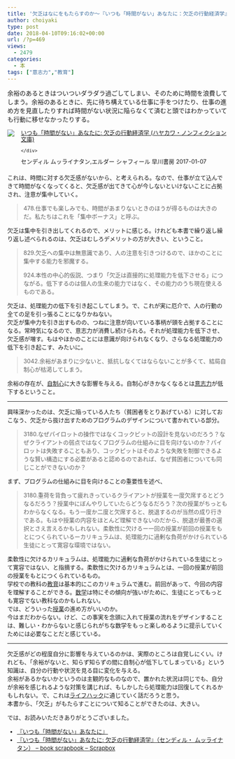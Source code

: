 ```yaml
---
title: '欠乏はなにをもたらすのか〜『いつも「時間がない」あなたに：欠乏の行動経済学』を読んで学んだこと〜'
author: choiyaki
type: post
date: 2018-04-10T09:16:02+00:00
url: /?p=469
views:
  - 2479
categories:
  - 本
tags: ["意志力","教育"]
---
```

余裕のあるときはついついダラダラ過ごしてしまい、そのために時間を浪費してしまう。余裕のあるときに、先に待ち構えている仕事に手をつけたり、仕事の進め方を見直したりすれば時間がない状況に陥らなくて済むと頭ではわかっていても行動に移せなかったりする。

<div class="booklink-box" style="text-align:left;padding-bottom:20px;font-size:small;/zoom: 1;overflow: hidden;">
  <div class="booklink-image" style="float:left;margin:0 15px 10px 0;">
    <a href="http://www.amazon.co.jp/exec/obidos/asin/4150504830/choiyaki81-22/" target="_blank" ><img src="https://i2.wp.com/images-fe.ssl-images-amazon.com/images/I/51NZX2JBR3L._SL160_.jpg?w=660&#038;ssl=1" style="border: none;" data-recalc-dims="1" /></a>
  </div>
  
  <div class="booklink-info" style="line-height:120%;/zoom: 1;overflow: hidden;">
    <div class="booklink-name" style="margin-bottom:10px;line-height:120%">
      <a href="http://www.amazon.co.jp/exec/obidos/asin/4150504830/choiyaki81-22/" target="_blank" >いつも「時間がない」あなたに: 欠乏の行動経済学 (ハヤカワ・ノンフィクション文庫)</a>

    </div>
 </div>
    <div class="booklink-detail" style="margin-bottom:5px;">
      センディル ムッライナタン,エルダー シャフィール 早川書房 2017-01-07
    </div>
</div>

これは、時間に対する欠乏感がないから、と考えられる。なので、仕事が立て込んできて時間がなくなってくると、欠乏感が出てきて心が今しないといけないことに占拠され、注意が集中していく。

> 478.仕事でも楽しみでも、時間があまりないときのほうが得るものは大きのだ。私たちはこれを「集中ボーナス」と呼ぶ。 

欠乏は集中を引き出してくれるので、メリットに感じる。けれども本書で繰り返し繰り返し述べられるのは、欠乏はむしろデメリットの方が大きい、ということ。

> 829.欠乏への集中は無意識であり、人の注意を引きつけるので、ほかのことに集中する能力を邪魔する。
> 
> 924.本性の中心的仮説、つまり「欠乏は直接的に処理能力を低下させる」につながる。低下するのは個人の生来の能力ではなく、その能力のうち現在使えるものである。 

欠乏は、処理能力の低下を引き起こしてしまう。で、これが実に厄介で、人の行動の全ての足を引っ張ることになりかねない。  
欠乏が集中力を引き出すものの、つねに注意が向いている事柄が頭を占拠することになる。常時気になるので、意志力が消費し続けられる。それが処理能力を低下させ、欠乏感が増す。もはやほかのことには意識が向けられなくなり、さらなる処理能力の低下を引き起こす、みたいに。

> 3042.余裕があまりに少ないと、抵抗しなくてはならないことが多くて、結局自制心が枯渇してしまう。 

余裕の存在が、[自制心][1]に大きな影響を与える。自制心がきかなくなるとは[意志力][2]が低下するということ。

* * *

興味深かったのは、欠乏に陥っている人たち（貧困者をとりあげている）に対しておこなう、欠乏から抜け出すためのプログラムのデザインについて書かれている部分。

> 3180.なぜパイロットの操作ではなくコックピットの設計を見ないのだろう？なぜクライアントの弱点ではなくプログラムの仕組みに目を向けないのか？パイロットは失敗することもあり、コックピットはそのような失敗を制御できるような賢い構造にする必要があると認めるのであれば、なぜ貧困者についても同じことができないのか？ 

まず、プログラムの仕組みに目を向けることの重要性を述べ、

> 3180.重荷を背負って疲れきっているクライアントが授業を一度欠席するとどうなるだろう？授業中にぼんやりしていたらどうなるだろう？次の授業がちっともわからなくなる。もう一度か二度と欠席すると、脱退するのが当然の成り行きである。もはや授業の内容をほとんど理解できないのだから、脱退が最善の選択とさえ言えるかもしれない。柔軟性に欠けるー一回の授業が前回の授業をもとにつくられているーカリキュラムは、処理能力に過剰な負荷がかけられている生徒にとって寛容な環境ではない。 

柔軟性に欠けるカリキュラムは、処理能力に過剰な負荷がかけられている生徒にとって寛容ではない、と指摘する。柔軟性に欠けるカリキュラムとは、一回の授業が前回の授業をもとにつくられているもの。  
学校での教科の[教育][3]は基本的にこのカリキュラムで進む。前回があって、今回の内容を理解することができる。[数学][4]は特にその傾向が強いがために、生徒にとってもっとも寛容でない教科なのかもしれない。  
では、どういった[授業][5]の進め方がいいのか。  
今はまだわからない。けど、この事実を念頭に入れて授業の流れをデザインすることは、難しい・わからないと感じられがちな数学をもっと楽しめるように提示していくためには必要なことだと感じている。

* * *

欠乏感がどの程度自分に影響を与えているのかは、実際のところは自覚しにくい。けれども、「余裕がないと、知らず知らずの間に自制心が低下してしまっている」という知識は、自分の行動や状況を見る目に変化を与える。  
余裕があるかないかというのは主観的なものなので、置かれた状況は同じでも、自分が余裕を感じれるような対策を講じれば、もしかしたら処理能力は回復してくれるかもしれない。で、これは[ライフハック][6]に通じていく話だろうと思う。  
本書から、「欠乏」がもたらすことについて知ることができたのは、大きい。

では、お読みいただきありがとうございました。

  * [『いつも「時間がない」あなたに』][7]
  * [『いつも「時間がない」あなたに: 欠乏の行動経済学』（センディル・ ムッライナタン） &#8211; book scrapbook &#8211; Scrapbox][8]

 [1]: https://scrapbox.io/choiyaki-hondana/%E8%87%AA%E5%88%B6%E5%BF%83
 [2]: https://scrapbox.io/choiyaki-hondana/%E6%84%8F%E5%BF%97%E5%8A%9B
 [3]: https://scrapbox.io/choiyaki-hondana/%E6%95%99%E8%82%B2
 [4]: https://scrapbox.io/choiyaki-hondana/%E6%95%B0%E5%AD%A6
 [5]: https://scrapbox.io/choiyaki-hondana/%E6%8E%88%E6%A5%AD
 [6]: https://scrapbox.io/choiyaki-hondana/%E3%83%A9%E3%82%A4%E3%83%95%E3%83%8F%E3%83%83%E3%82%AF
 [7]: https://scrapbox.io/choiyaki-hondana/%E3%80%8E%E3%81%84%E3%81%A4%E3%82%82%E3%80%8C%E6%99%82%E9%96%93%E3%81%8C%E3%81%AA%E3%81%84%E3%80%8D%E3%81%82%E3%81%AA%E3%81%9F%E3%81%AB%E3%80%8F
 [8]: https://scrapbox.io/choiyaki-hondana/%E3%80%8E%E3%81%84%E3%81%A4%E3%82%82%E3%80%8C%E6%99%82%E9%96%93%E3%81%8C%E3%81%AA%E3%81%84%E3%80%8D%E3%81%82%E3%81%AA%E3%81%9F%E3%81%AB:_%E6%AC%A0%E4%B9%8F%E3%81%AE%E8%A1%8C%E5%8B%95%E7%B5%8C%E6%B8%88%E5%AD%A6%E3%80%8F%EF%BC%88%E3%82%BB%E3%83%B3%E3%83%87%E3%82%A3%E3%83%AB%E3%83%BB_%E3%83%A0%E3%83%83%E3%83%A9%E3%82%A4%E3%83%8A%E3%82%BF%E3%83%B3%EF%BC%89